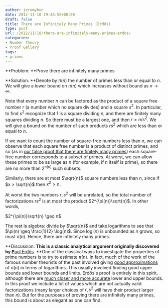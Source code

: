 ```yaml
---
author: jeremykun
date: 2012-11-10 19:48:52+00:00
draft: false
title: There are Infinitely Many Primes (Erdős)
type: post
url: /2012/11/10/there-are-infinitely-many-primes-erdos/
categories:
- Number Theory
- Proof Gallery
tags:
- primes
---
```


**Problem: **Prove there are infinitely many primes

**Solution: **Denote by $\pi(n)$ the number of primes less than or equal to $n$. We will give a lower bound on $\pi(n)$ which increases without bound as $n \to \infty$.

Note that every number $n$ can be factored as the product of a square free number $r$ (a number which no square divides) and a square $s^2$. In particular, to find $s^2$ recognize that 1 is a square dividing $n$, and there are finitely many squares dividing $n$. So there must be a largest one, and then $r = n/s^2$. We will give a bound on the number of such products $rs^2$ which are less than or equal to $n$.

If we want to count the number of square-free numbers less than $n$, we can observe that each square free number is a product of distinct primes, and so (as in [our false proof that there are finitely many primes](http://jeremykun.wordpress.com/2011/07/05/there-are-finitely-many-primes/)) each square-free number corresponds to a subset of primes. At worst, we can allow these primes to be as large as $n$ (for example, if $n$ itself is prime), so there are no more than $2^{\pi(n)}$ such subsets.

Similarly, there are at most $\sqrt{n}$ square numbers less than $n$, since if $x > \sqrt{n}$ then $x^2 > n$.

At worst the two numbers $r, s^2$ will be unrelated, so the total number of factorizations $rs^2$ is at most the product $2^{\pi(n)}\sqrt{n}$. In other words,


$2^{\pi(n)}\sqrt{n} \geq n$




The rest is algebra: divide by $\sqrt{n}$ and take logarithms to see that $\pi(n) \geq \frac{1}{2} \log(n)$. Since $\log(n)$ is unbounded as $n$ grows, so must $\pi(n)$. Hence, there are infinitely many primes.


**Discussion: **This is a classic analytical argument originally discovered by [P](http://en.wikipedia.org/wiki/Paul_Erd%C5%91s)**[aul Erdős](http://en.wikipedia.org/wiki/Paul_Erd%C5%91s). **One of the classical ways to investigate the properties of prime numbers is to try to estimate $\pi(n)$. In fact, much of the work of the famous number theorists of the past involved giving [good approximations](http://en.wikipedia.org/wiki/Prime_number_theorem) of $\pi(n)$ in terms of logarithms. This usually involved finding good upper bounds and lower bounds and limits. Erdős's proof is entirely in this spirit, although there are [much closer and more accurate](http://en.wikipedia.org/wiki/Prime_number_theorem#Bounds_on_the_prime-counting_function) lower and upper bounds. In this proof we include a lot of values which are not actually valid factorizations (many larger choices of $r, s^2$ will have their product larger than $n$). But for the purposes of proving there are infinitely many primes, this bound is about as elegant as one can find.
